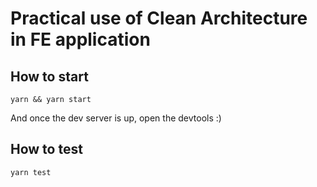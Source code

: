 # Practical use of Clean Architecture in FE application

## How to start

```
yarn && yarn start
```

And once the dev server is up, open the devtools :)

## How to test

```
yarn test
```
